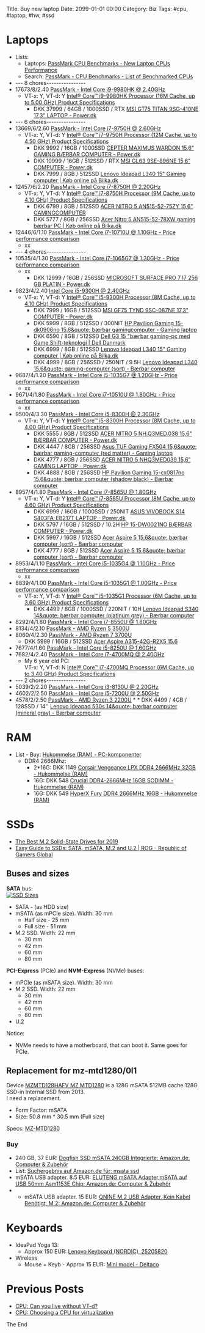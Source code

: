 Title: Buy new laptop
Date: 2099-01-01 00:00
Category: Biz
Tags: #cpu, #laptop, #hw, #ssd

# Laptops

* Lists: 
    * Laptops: [PassMark CPU Benchmarks - New Laptop CPUs Performance](https://www.cpubenchmark.net/laptop.html)
    * Search: [PassMark - CPU Benchmarks - List of Benchmarked CPUs](https://www.cpubenchmark.net/cpu_list.php)
* --- 8 chores----------------
* 17673/8/2.40 [PassMark - Intel Core i9-9980HK @ 2.40GHz](https://www.cpubenchmark.net/cpu.php?cpu=Intel+Core+i9-9980HK+%40+2.40GHz&id=3451)
    * VT-x: Y, VT-d: Y [Intel® Core™ i9-9980HK Processor (16M Cache, up to 5.00 GHz) Product Specifications](https://ark.intel.com/content/www/us/en/ark/products/192990/intel-core-i9-9980hk-processor-16m-cache-up-to-5-00-ghz.html)
        * DKK 37999 / 64GB / 1000SSD / RTX [MSI GT75 TITAN 9SG-410NE 17,3&quot; LAPTOP - Power.dk](https://www.power.dk/pc-og-tilbehoer/computere/baerbar-pc/msi-gt75-titan-9sg-410ne-173-laptop/p-991182/)
* --- 6 chores----------------
* 13669/6/2.60 [PassMark - Intel Core i7-9750H @ 2.60GHz](https://www.cpubenchmark.net/cpu.php?cpu=Intel+Core+i7-9750H+%40+2.60GHz&id=3425)
    * VT-x: Y, VT-d: Y [Intel® Core™ i7-9750H Processor (12M Cache, up to 4.50 GHz) Product Specifications](https://ark.intel.com/content/www/us/en/ark/products/191045/intel-core-i7-9750h-processor-12m-cache-up-to-4-50-ghz.html)
        * DKK 9992 / 16GB / 1000SSD [CEPTER MAXIMUS WARDON 15,6&quot; GAMING B&#198;RBAR COMPUTER - Power.dk](https://www.power.dk/pc-og-tilbehoer/computere/baerbar-pc/cepter-maximus-wardon-156-gaming-baerbar-computer/p-996517/)
        * DKK 10999 / 16GB / 512SSD / RTX [MSI GL63 9SE-896NE 15,6&quot; COMPUTER - Power.dk](https://www.power.dk/pc-og-tilbehoer/computere/baerbar-pc/msi-gl63-9se-896ne-156-computer/p-991185/)
        * DKK 7999 / 8GB / 512SSD [Lenovo Ideapad L340 15&quot; Gaming computer | K&oslash;b online p&aring; Bilka.dk](https://www.bilka.dk/elektronik/computere/gamer-pc/baerbar-gamer-pc/lenovo-ideapad-l340-15-gaming-computer/p/100488161?intcmpid=S_gamer-pc-baerbar_CA_AddWish_100488161#aw_source=pb-5bc72e8ee05181429caa57b1)
* 12457/6/2.20 [PassMark - Intel Core i7-8750H @ 2.20GHz](https://www.cpubenchmark.net/cpu.php?cpu=Intel+Core+i7-8750H+%40+2.20GHz&id=3237)
    * VT-x: Y, VT-d: Y [Intel® Core™ i7-8750H Processor (9M Cache, up to 4.10 GHz) Product Specifications](https://ark.intel.com/content/www/us/en/ark/products/134906/intel-core-i7-8750h-processor-9m-cache-up-to-4-10-ghz.html)
        * DKK 6799 / 8GB / 512SSD [ACER NITRO 5 AN515-52-75ZY 15,6&quot; GAMINGCOMPUTER](https://www.power.dk/pc-og-tilbehoer/computere/baerbar-pc/acer-nitro-5-an515-52-75zy-156-gamingcomputer/p-684944/)
        * DKK 5777 / 8GB / 256SSD [Acer Nitro 5 AN515-52-78XW gaming b&aelig;rbar PC | K&oslash;b online p&aring; Bilka.dk](https://www.bilka.dk/elektronik/computere/gamer-pc/baerbar-gamer-pc/acer-nitro-5-an515-52-78xw-gaming-baerbar-pc/p/100435217)
* 12446/6/1.10 [PassMark - Intel Core i7-10710U @ 1.10GHz - Price performance comparison](https://www.cpubenchmark.net/cpu.php?cpu=Intel+Core+i7-10710U+%40+1.10GHz&id=3567)
    * xx
* --- 4 chores----------------
* 10535/4/1.30 [PassMark - Intel Core i7-1065G7 @ 1.30GHz - Price performance comparison](https://www.cpubenchmark.net/cpu.php?cpu=Intel+Core+i7-1065G7+%40+1.30GHz&id=3466)
    * xx
        * DKK 12999 / 16GB / 256SSD [MICROSOFT SURFACE PRO 7 I7 256 GB PLATIN - Power.dk](https://www.power.dk/pc-og-tilbehoer/computere/baerbar-pc/microsoft-surface-pro-7-i7-256-gb-platin/p-1024187/)
* 9823/4/2.40 [Intel Core i5-9300H @ 2.40GHz](https://www.cpubenchmark.net/cpu.php?cpu=Intel+Core+i5-9300H+%40+2.40GHz&id=3448)
    * VT-x: Y, VT-d: Y [Intel® Core™ i5-9300H Processor (8M Cache, up to 4.10 GHz) Product Specifications](https://ark.intel.com/content/www/us/en/ark/products/191075/intel-core-i5-9300h-processor-8m-cache-up-to-4-10-ghz.html)
        * DKK 7999 / 16GB / 512SSD [MSI GF75 TYND 9SC-087NE 17,3&quot; COMPUTER - Power.dk](https://www.power.dk/pc-og-tilbehoer/computere/baerbar-pc/msi-gf75-tynd-9sc-087ne-173-computer/p-991179/)
        * DKK 5999 / 8GB / 512SSD / 300NIT [HP Pavilion Gaming 15-dk0906no 15,6&amp;quote; bærbar gamingcomputer - Gaming laptop](https://www.elgiganten.dk/product/pc-tablets/barbar-computer/32636/hp-pavilion-gaming-15-dk0906no-15-6-barbar-gamingcomputer)
        * DKK 6590 / 8GB / 512SSD [Dell G3 15 &quot;bærbar gaming-pc med Game Shift-teknologi | Dell Danmark](https://www.dell.com/da-dk/shop/b%C3%A6rbare-dell-computere/ny-dell-g3-15/spd/g-series-15-3590-laptop/cn35916)
        * DKK 6999 / 8GB / 512SSD [Lenovo Ideapad L340 15&quot; Gaming computer | K&oslash;b online p&aring; Bilka.dk](https://www.bilka.dk/elektronik/computere/gamer-pc/baerbar-gamer-pc/lenovo-ideapad-l340-15-gaming-computer/p/100488059?intcmpid=PR_100488159_PP_AddWish_100488059)
        * DKK 4999 / 8GB / 256SSD / 250NIT / 9.5H [Lenovo Ideapad L340 15,6&amp;quote; gaming-computer (sort) - Bærbar computer](https://www.elgiganten.dk/product/pc-tablets/barbar-computer/32170/lenovo-ideapad-l340-15-6-gaming-computer-sort?fbclid=IwAR0l6HwHqCAjnznoaI2RJEVuZhA7FNCol1uVZoKMgcgVyRZKjTyAs7phgaE)
* 9687/4/1.20 [PassMark - Intel Core i5-1035G7 @ 1.20GHz - Price performance comparison](https://www.cpubenchmark.net/cpu.php?cpu=Intel+Core+i5-1035G7+%40+1.20GHz&id=3582)
    * xx
* 9671/4/1.80 [PassMark - Intel Core i7-10510U @ 1.80GHz - Price performance comparison](https://www.cpubenchmark.net/cpu.php?cpu=Intel+Core+i7-10510U+%40+1.80GHz&id=3549)
    * xx
* 9500/4/3.30 [PassMark - Intel Core i5-8300H @ 2.30GHz](https://www.cpubenchmark.net/cpu.php?cpu=Intel+Core+i5-8300H+%40+2.30GHz&id=3254)
    * VT-x: Y, VT-d: Y [Intel® Core™ i5-8300H Processor (8M Cache, up to 4.00 GHz) Product Specifications](https://ark.intel.com/content/www/us/en/ark/products/134876/intel-core-i5-8300h-processor-8m-cache-up-to-4-00-ghz.html)
        * DKK 5555 / 8GB / 512SSD [ACER NITRO 5 NH.Q3MED.038 15,6&quot; B&#198;RBAR COMPUTER - Power.dk](https://www.power.dk/pc-og-tilbehoer/computere/baerbar-pc/acer-nitro-5-nhq3med038-156-baerbar-computer/p-991407/)
        * DKK 4447 / 8GB / 256SSD [Asus TUF Gaming FX504 15,6&amp;quote; bærbar gaming-computer (red matter) - Gaming laptop](https://www.elgiganten.dk/product/pc-tablets/barbar-computer/16687/asus-tuf-gaming-fx504-15-6-barbar-gaming-computer-red-matter)
        * DKK 4777 / 8GB / 256SSD [ACER NITRO 5 NHQ3MED039 15,6&quot; GAMING LAPTOP - Power.dk](https://www.power.dk/pc-og-tilbehoer/computere/baerbar-pc/acer-nitro-5-nhq3med039-156-gaming-laptop/p-991161/)
        * DKK 4888 / 8GB / 256SSD [HP Pavilion Gaming 15-cx0817no 15,6&amp;quote; bærbar computer (shadow black) - Bærbar computer](https://www.elgiganten.dk/product/pc-tablets/barbar-computer/16645/hp-pavilion-gaming-15-cx0817no-15-6-barbar-computer-shadow-black)
* 8957/4/1.80 [PassMark - Intel Core i7-8565U @ 1.80GHz](https://www.cpubenchmark.net/cpu.php?cpu=Intel+Core+i7-8565U+%40+1.80GHz&id=3308)
    * VT-x: Y, VT-d: Y [Intel® Core™ i7-8565U Processor (8M Cache, up to 4.60 GHz) Product Specifications](https://ark.intel.com/content/www/us/en/ark/products/149091/intel-core-i7-8565u-processor-8m-cache-up-to-4-60-ghz.html)
        * DKK 6999 / 16GB / 1000SSD / 250NIT [ASUS VIVOBOOK S14 S403FA-EB217T LAPTOP - Power.dk](https://www.power.dk/pc-og-tilbehoer/computere/baerbar-pc/asus-vivobook-s14-s403fa-eb217t-laptop/p-1013109/)
        * DKK 5797 / 16GB / 512SSD / 10.2H [HP 15-DW0021NO B&#198;RBAR COMPUTER - Power.dk](https://www.power.dk/pc-og-tilbehoer/computere/baerbar-pc/hp-15-dw0021no-baerbar-computer/p-991215/)
        * DKK 5997 / 16GB / 512SSD [Acer Aspire 5 15,6&amp;quote; bærbar computer (sort) - Bærbar computer](https://www.elgiganten.dk/product/pc-tablets/barbar-computer/10237/acer-aspire-5-15-6-barbar-computer-sort)
        * DKK 4777 / 8GB / 512SSD [Acer Aspire 5 15,6&amp;quote; bærbar computer (sort) - Bærbar computer](https://www.elgiganten.dk/product/pc-tablets/barbar-computer/16466/acer-aspire-5-15-6-barbar-computer-sort)
* 8953/4/1.10 [PassMark - Intel Core i5-1035G4 @ 1.10GHz - Price performance comparison](https://www.cpubenchmark.net/cpu.php?cpu=Intel+Core+i5-1035G4+%40+1.10GHz&id=3581)
    * xx
* 8839/4/1.00 [PassMark - Intel Core i5-1035G1 @ 1.00GHz - Price performance comparison](https://www.cpubenchmark.net/cpu.php?cpu=Intel+Core+i5-1035G1+%40+1.00GHz&id=3558)
    * VT-x: Y, VT-d: Y [Intel® Core™ i5-1035G1 Processor (6M Cache, up to 3.60 GHz) Product Specifications](https://ark.intel.com/content/www/us/en/ark/products/196603/intel-core-i5-1035g1-processor-6m-cache-up-to-3-60-ghz.html)
        * DKK 4499 / 8GB / 1000SSD / 220NIT / 10H [Lenovo Ideapad S340 14&amp;quote; bærbar computer (platinum grey) - Bærbar computer](https://www.elgiganten.dk/product/pc-tablets/barbar-computer/50474/lenovo-ideapad-s340-14-barbar-computer-platinum-grey#)
* 8292/4/1.80 [PassMark - Intel Core i7-8550U @ 1.80GHz](https://www.cpubenchmark.net/cpu.php?cpu=Intel+Core+i7-8550U+%40+1.80GHz&id=3064)
* 8134/4/2.10 [PassMark - AMD Ryzen 5 3500U](https://www.cpubenchmark.net/cpu.php?cpu=AMD+Ryzen+5+3500U&id=3421)
* 8060/4/2.30 [PassMark - AMD Ryzen 7 3700U](https://www.cpubenchmark.net/cpu.php?cpu=AMD+Ryzen+7+3700U&id=3426)
    * DKK 5999 / 16GB / 512SSD [Acer Aspire A315-42G-R2X5 15.6](https://storetablet.bilka.dk/elektronik/computere/baerbar-computer/acer-aspire-a315-42g-r2x5-15-6-baerbar-computer/p/100489095)
* 7677/4/1.60 [PassMark - Intel Core i5-8250U @ 1.60GHz](https://www.cpubenchmark.net/cpu.php?cpu=Intel+Core+i5-8250U+%40+1.60GHz&id=3042)
* 7682/4/2.40 [PassMark - Intel Core i7-4700MQ @ 2.40GHz](https://www.cpubenchmark.net/cpu.php?cpu=Intel+Core+i7-4700MQ+%40+2.40GHz&id=1923)
    * My 6 year old PC:  
    VT-x: Y, VT-d: N [Intel® Core™ i7-4700MQ Processor (6M Cache, up to 3.40 GHz) Product Specifications](https://ark.intel.com/content/www/us/en/ark/products/75117/intel-core-i7-4700mq-processor-6m-cache-up-to-3-40-ghz.html)
* --- 2 chores----------------
* 5039/2/2.20 [PassMark - Intel Core i3-8130U @ 2.20GHz](https://www.cpubenchmark.net/cpu.php?cpu=Intel+Core+i3-8130U+%40+2.20GHz&id=3225)
* 4602/2/2.50 [PassMark - Intel Core i5-7200U @ 2.50GHz](https://www.cpubenchmark.net/cpu.php?cpu=Intel+Core+i5-7200U+%40+2.50GHz&id=2865)
* 4578/2/2.50 [PassMark - AMD Ryzen 3 2200U](https://www.cpubenchmark.net/cpu.php?cpu=AMD+Ryzen+3+2200U&id=3152)
    * 
        * DKK 4499 / 4GB / 128SSD / 14'' [Lenovo Ideapad 530s 14&amp;quote; bærbar computer (mineral gray) - Bærbar computer](https://www.elgiganten.dk/product/pc-tablets/barbar-computer/LE81H10000MX/lenovo-ideapad-530s-14-barbar-computer-mineral-gray)

# RAM

* List - Buy: [Hukommelse (RAM) - PC-komponenter](https://www.komplett.dk/category/11209/hardware/pc-komponenter/hukommelse-ram)
    * DDR4 2666Mhz:
        * 2*16G: DKK 1149 [Corsair Vengeance LPX DDR4 2666MHz 32GB - Hukommelse (RAM)](https://www.komplett.dk/product/893834/hardware/pc-komponenter/hukommelse-ram/corsair-vengeance-lpx-ddr4-2666mhz-32gb#)
        * 16G: DKK 548 [Crucial DDR4-2666MHz 16GB SODIMM - Hukommelse (RAM)](https://www.komplett.dk/product/1117072/hardware/pc-komponenter/hukommelse-ram/crucial-ddr4-2666mhz-16gb-sodimm#)
        * 16G: DKK 549 [HyperX Fury DDR4 2666MHz 16GB - Hukommelse (RAM)](https://www.komplett.dk/product/1136583/hardware/pc-komponenter/hukommelse-ram/hyperx-fury-ddr4-2666mhz-16gb#)

# SSDs

* [The Best M.2 Solid-State Drives for 2019](https://www.pcmag.com/roundup/358910/the-best-m-2-solid-state-drives)
* [Easy Guide to SSDs: SATA, mSATA, M.2 and U.2 | ROG - Republic of Gamers Global](https://rog.asus.com/articles/hands-on/easy-guide-to-ssds-sata-msata-m-2-and-u-2/)

## Buses and sizes

**SATA** bus:  
[![SSD Sizes](https://images-na.ssl-images-amazon.com/images/I/61uNuL7LIdL._SL1200_.jpg)](https://www.amazon.de/Adapter-22pin-Combo-mSATA-Converter/dp/B00S6AHQBM/ref=pd_sbs_147_9)
* SATA - (as HDD size)
* mSATA (as mPCIe size). Width: 30 mm
    * Half size - 25 mm
    * Full size - 51 mm
* M.2 SSD. Width: 22 mm
    * 30 mm
    * 42 mm
    * 60 mm
    * 80 mm

**PCI-Express** (PCIe) and **NVM-Express** (NVMe) buses:
* mPCIe (as mSATA size). Width: 30 mm
* M.2 SSD. Width: 22 mm
    * 30 mm
    * 42 mm
    * 60 mm
    * 80 mm
* U.2

Notice:
* NVMe needs to have a motherboard, that can boot it. Same goes for PCIe.

## Replacement for mz-mtd1280/0l1

Device [MZMTD128HAFV MZ MTD1280](https://www.aliexpress.com/item/2020987744.html) is a 128G mSATA 512MB cache 128G SSD-in Internal SSD from 2013.  
I need a replacement.
* Form Factor: mSATA
* Size: 50.8 mm * 30.5 mm (Full size)

Specs: [MZ-MTD1280](https://www.newegg.com/p/N82E16820147387)

### Buy

* 240 GB, 37 EUR: [Dogfish SSD mSATA 240GB Integrierte: Amazon.de: Computer &amp; Zubehör](https://www.amazon.de/Dogfish-Solid-State-Festplatte-Hochleistungs-Festplatte-Desktop-Laptop-Einschlie%C3%9Flich/dp/B07HHD5CK1/ref=sr_1_1_sspa)
* List: [Suchergebnis auf Amazon.de für: msata ssd](https://www.amazon.de/s?k=msata+ssd&__mk_de_DE=%C3%85M%C3%85%C5%BD%C3%95%C3%91&crid=J4O2IAD5BQ9J&sprefix=msata+%2Caps%2C162&ref=nb_sb_ss_i_1_6)
* mSATA USB adapter. 8.5 EUR: [ELUTENG mSATA Adapter,mSATA auf USB 50mm Asm1153E Chip: Amazon.de: Computer &amp; Zubehör](https://www.amazon.de/ELUTENG-Asm1153E-Unterst%C3%BCtzung-Portable-External/dp/B07VSM233H/ref=sr_1_22_sspa)
* * mSATA USB adapter. 15 EUR:  [QNINE M.2 USB Adapter, Kein Kabel Ben&ouml;tigt, M.2: Amazon.de: Computer &amp; Zubehör](https://www.amazon.de/QNINE-erforderlich-Schnell%C3%BCbertragung-Unterst%C3%BCtzung-Schl%C3%BCssel/dp/B07KWT5H13/ref=pd_bxgy_147_img_2/258-0774714-3986125)

# Keyboards

* IdeaPad Yoga 13:
    * Approx 150 EUR: [Lenovo Keyboard (NORDIC), 25205820](https://dk.eetgroup.com/i/25205820-lenovo-keyboard-nordic)
* Wireless
    * Mouse + Keyb - Approx 15 EUR: [Mini model - Deltaco](https://www.avxperten.dk/traadloest-tastatur-mus/tastatur-mus-mini-model-deltaco.asp#aw_source=pb-5d6f67185ebfe50b85bfd122)

# Previous Posts

* [CPU: Can you live without VT-d?](https://rasor.wordpress.com/2013/03/24/cpu-can-you-live-without-vt-d/)
* [CPU: Choosing a CPU for virtualization](https://rasor.wordpress.com/2010/01/29/cpu-choosing-a-cpu-for-virtualization/)

The End